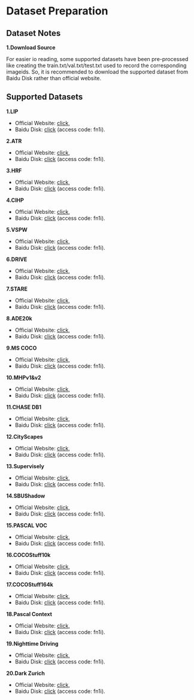 # Dataset Preparation


## Dataset Notes

**1.Download Source**

For easier io reading, some supported datasets have been pre-processed like creating the train.txt/val.txt/test.txt used to record the corresponding imageids.
So, it is recommended to download the supported dataset from Baidu Disk rather than official website.


## Supported Datasets

**1.LIP**

- Official Website: [click](http://sysu-hcp.net/lip/),
- Baidu Disk: [click](https://pan.baidu.com/s/1TZbgxPnY0Als6LoiV80Xrw) (access code: fn1i).

**2.ATR**

- Official Website: [click](http://sysu-hcp.net/lip/),
- Baidu Disk: [click](https://pan.baidu.com/s/1TZbgxPnY0Als6LoiV80Xrw) (access code: fn1i).

**3.HRF**

- Official Website: [click](https://www5.cs.fau.de/fileadmin/research/datasets/fundus-images/),
- Baidu Disk: [click](https://pan.baidu.com/s/1TZbgxPnY0Als6LoiV80Xrw) (access code: fn1i).

**4.CIHP**

- Official Website: [click](http://sysu-hcp.net/lip/),
- Baidu Disk: [click](https://pan.baidu.com/s/1TZbgxPnY0Als6LoiV80Xrw) (access code: fn1i).

**5.VSPW**

- Official Website: [click](https://www.vspwdataset.com/),
- Baidu Disk: [click](https://pan.baidu.com/s/1TZbgxPnY0Als6LoiV80Xrw) (access code: fn1i).

**6.DRIVE**

- Official Website: [click](https://drive.grand-challenge.org/),
- Baidu Disk: [click](https://pan.baidu.com/s/1TZbgxPnY0Als6LoiV80Xrw) (access code: fn1i).

**7.STARE**

- Official Website: [click](http://cecas.clemson.edu/~ahoover/stare/),
- Baidu Disk: [click](https://pan.baidu.com/s/1TZbgxPnY0Als6LoiV80Xrw) (access code: fn1i).

**8.ADE20k**

- Official Website: [click](https://groups.csail.mit.edu/vision/datasets/ADE20K/),
- Baidu Disk: [click](https://pan.baidu.com/s/1TZbgxPnY0Als6LoiV80Xrw) (access code: fn1i).

**9.MS COCO**

- Official Website: [click](https://cocodataset.org/#home),
- Baidu Disk: [click](https://pan.baidu.com/s/1TZbgxPnY0Als6LoiV80Xrw) (access code: fn1i).

**10.MHPv1&v2**

- Official Website: [click](https://lv-mhp.github.io/dataset),
- Baidu Disk: [click](https://pan.baidu.com/s/1TZbgxPnY0Als6LoiV80Xrw) (access code: fn1i).

**11.CHASE DB1**

- Official Website: [click](https://staffnet.kingston.ac.uk/~ku15565/),
- Baidu Disk: [click](https://pan.baidu.com/s/1TZbgxPnY0Als6LoiV80Xrw) (access code: fn1i).

**12.CityScapes**

- Official Website: [click](https://www.cityscapes-dataset.com/),
- Baidu Disk: [click](https://pan.baidu.com/s/1TZbgxPnY0Als6LoiV80Xrw) (access code: fn1i).

**13.Supervisely**

- Official Website: [click](https://supervise.ly/explore/projects/supervisely-person-dataset-23304/datasets),
- Baidu Disk: [click](https://pan.baidu.com/s/1TZbgxPnY0Als6LoiV80Xrw) (access code: fn1i).

**14.SBUShadow**

- Official Website: [click](https://www3.cs.stonybrook.edu/~cvl/projects/shadow_noisy_label/index.html),
- Baidu Disk: [click](https://pan.baidu.com/s/1TZbgxPnY0Als6LoiV80Xrw) (access code: fn1i).

**15.PASCAL VOC**

- Official Website: [click](http://host.robots.ox.ac.uk/pascal/VOC/),
- Baidu Disk: [click](https://pan.baidu.com/s/1TZbgxPnY0Als6LoiV80Xrw) (access code: fn1i).

**16.COCOStuff10k**

- Official Website: [click](https://github.com/nightrome/cocostuff10k),
- Baidu Disk: [click](https://pan.baidu.com/s/1TZbgxPnY0Als6LoiV80Xrw) (access code: fn1i).

**17.COCOStuff164k**

- Official Website: [click](https://github.com/nightrome/cocostuff),
- Baidu Disk: [click](https://pan.baidu.com/s/1TZbgxPnY0Als6LoiV80Xrw) (access code: fn1i).

**18.Pascal Context**

- Official Website: [click](https://cs.stanford.edu/~roozbeh/pascal-context/),
- Baidu Disk: [click](https://pan.baidu.com/s/1TZbgxPnY0Als6LoiV80Xrw) (access code: fn1i).

**19.Nighttime Driving**

- Official Website: [click](http://data.vision.ee.ethz.ch/daid/NighttimeDriving/NighttimeDrivingTest.zip),
- Baidu Disk: [click](https://pan.baidu.com/s/1TZbgxPnY0Als6LoiV80Xrw) (access code: fn1i).

**20.Dark Zurich**

- Official Website: [click](https://data.vision.ee.ethz.ch/csakarid/shared/GCMA_UIoU/Dark_Zurich_val_anon.zip),
- Baidu Disk: [click](https://pan.baidu.com/s/1TZbgxPnY0Als6LoiV80Xrw) (access code: fn1i).